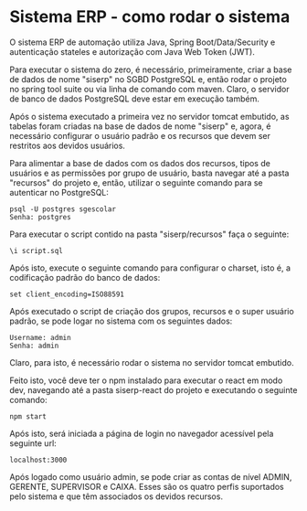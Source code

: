 # Sistema ERP - como rodar o sistema

O sistema ERP de automação utiliza Java, Spring Boot/Data/Security e autenticação stateles e autorização com Java Web Token (JWT). 

Para executar o sistema do zero, é necessário, primeiramente, criar a base de dados de nome "siserp" no SGBD PostgreSQL e, então 
rodar o projeto no spring tool suite ou via linha de comando com maven. Claro, o servidor de banco de dados PostgreSQL deve estar em execução também.

Após o sistema executado a primeira vez no servidor tomcat embutido, as tabelas foram criadas na base de dados de nome "siserp" e, agora, 
é necessário configurar o usuário padrão e os recursos que devem ser restritos aos devidos usuários.

Para alimentar a base de dados com os dados dos recursos, tipos de usuários e as permissões por grupo de usuário, basta navegar até 
a pasta "recursos" do projeto e, então, utilizar o seguinte comando para se autenticar no PostgreSQL:

    psql -U postgres sgescolar
    Senha: postgres

Para executar o script contido na pasta "siserp/recursos" faça o seguinte:

    \i script.sql

Após isto, execute o seguinte comando para configurar o charset, isto é, a codificação padrão do banco de dados:

    set client_encoding=ISO88591

Após executado o script de criação dos grupos, recursos e o super usuário padrão, se pode logar no sistema com os seguintes dados:

    Username: admin
    Senha: admin

Claro, para isto, é necessário rodar o sistema no servidor tomcat embutido. 

Feito isto, você deve ter o npm instalado para executar o react em modo dev, navegando até a pasta siserp-react do projeto e executando o seguinte comando:

    npm start

Após isto, será iniciada a página de login no navegador acessível pela seguinte url:

    localhost:3000

Após logado como usuário admin, se pode criar as contas de nível ADMIN, GERENTE, SUPERVISOR e CAIXA. Esses são os quatro perfis
suportados pelo sistema e que têm associados os devidos recursos.
